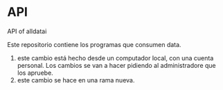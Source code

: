 # API
API of alldatai

Este repositorio contiene los programas que consumen data.

1. este cambio está hecho desde un computador local, con una cuenta personal. Los cambios se van a hacer pidiendo al administradore que los apruebe.
2. este cambio se hace en una rama nueva.